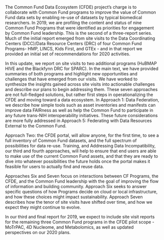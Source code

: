 The Common Fund Data Ecosystem (CFDE) project’s charge is to collaborate with Common Fund programs to improve the value of Common Fund data sets by enabling re-use of datasets by typical biomedical researchers. In 2019, we are profiling the content and status of nine Common Fund Programs that were identified as priorities for engagement by Common Fund leadership. This is the second of a three-report series. Much of the initial report emerged from site visits to the Data Coordinating Centers (DCC)/Data Resource Centers (DRC) of four Common Fund Programs- HMP, LINCS, Kids First, and GTEx - and in that report we provided an initial set of recommendations for 2020 activities.
 
In this update, we report on site visits to two additional programs (HuBMAP HIVE and the Blackfynn DRC for SPARC). In the main text, we have provided summaries of both programs and highlight new opportunities and challenges that have emerged from our visits. We have worked to synthesize the insights gained across site visits into actionable challenges and describe our plans to begin addressing them. These seven approaches are not full-fledged solutions, but rather first steps in operationalizing the CFDE and moving toward a data ecosystem. In Approach 1: Data Federation, we describe how simple tools such as asset inventories and manifests can improve data FAIRness as well as help the Common Fund to participate in any future trans-NIH interoperability initiatives. These future considerations are more fully addressed in Approach 5: Federating with Data Resources External to the Common Fund.
 
Approach Two: the CFDE portal, will allow anyone, for the first time, to see a full inventory of Common Fund datasets, and the full spectrum of possibilities for data re-use. Training, and Addressing Data Incompatibility, our third and fourth approaches, will help to ensure that end users are able to make use of the current Common Fund assets, and that they are ready to dive into whatever possibilities the future holds once the portal makes it feasible for users to actually find and reuse data. 

Approaches Six and Seven focus on interactions between CF Programs, the CFDE, and the Common Fund leadership with the goal of improving the flow of information and building community. Approach Six seeks to answer specific questions of how Programs decide on cloud or local infrastructure, and how these choices might impact sustainability. Approach Seven describes how the tenor of site visits have shifted over time, and how we expect they might continue to evolve.

In our third and final report for 2019, we expect to include site visit reports for the remaining three Common Fund programs in the CFDE pilot scope - MoTrPAC, 4D Nucleome, and Metabolomics, as well as updated perspectives on our 2020 plans.